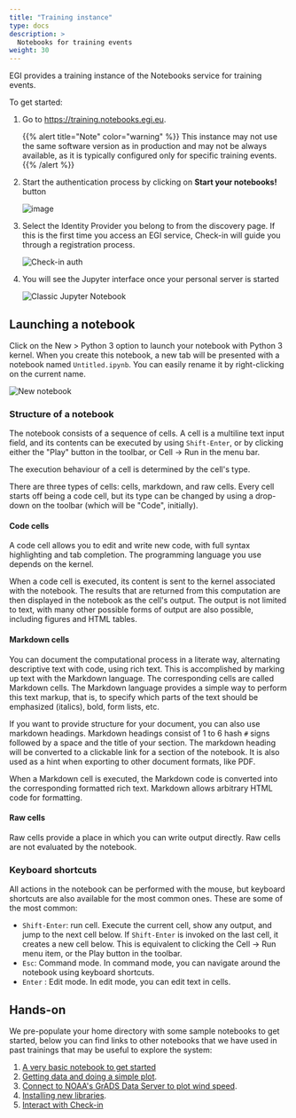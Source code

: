 ```yaml
---
title: "Training instance"
type: docs
description: >
  Notebooks for training events
weight: 30
---
```


EGI provides a training instance of the Notebooks service for training events.

To get started:

1. Go to <https://training.notebooks.egi.eu>.

   {{% alert title="Note" color="warning" %}} This instance may not use the same
   software version as in production and may not be always available, as it is
   typically configured only for specific training events. {{% /alert %}}

1. Start the authentication process by clicking on **Start your notebooks!**
   button

   ![image](front.png)

1. Select the Identity Provider you belong to from the discovery page. If this
   is the first time you access an EGI service, Check-in will guide you through
   a registration process.

   ![Check-in auth](checkin.png)

1. You will see the Jupyter interface once your personal server is started

   ![Classic Jupyter Notebook](classic.png)

## Launching a notebook

Click on the New \> Python 3 option to launch your notebook with Python 3
kernel. When you create this notebook, a new tab will be presented with a
notebook named `Untitled.ipynb`. You can easily rename it by right-clicking on
the current name.

![New notebook](new-classic.png)

### Structure of a notebook

The notebook consists of a sequence of cells. A cell is a multiline text input
field, and its contents can be executed by using `Shift-Enter`, or by clicking
either the "Play" button in the toolbar, or Cell -\> Run in the menu bar.

The execution behaviour of a cell is determined by the cell's type.

There are three types of cells: cells, markdown, and raw cells. Every cell
starts off being a code cell, but its type can be changed by using a drop-down
on the toolbar (which will be "Code", initially).

#### Code cells

A code cell allows you to edit and write new code, with full syntax highlighting
and tab completion. The programming language you use depends on the kernel.

When a code cell is executed, its content is sent to the kernel associated with
the notebook. The results that are returned from this computation are then
displayed in the notebook as the cell's output. The output is not limited to
text, with many other possible forms of output are also possible, including
figures and HTML tables.

#### Markdown cells

You can document the computational process in a literate way, alternating
descriptive text with code, using rich text. This is accomplished by marking up
text with the Markdown language. The corresponding cells are called Markdown
cells. The Markdown language provides a simple way to perform this text markup,
that is, to specify which parts of the text should be emphasized (italics),
bold, form lists, etc.

If you want to provide structure for your document, you can also use markdown
headings. Markdown headings consist of 1 to 6 hash `#` signs followed by a space
and the title of your section. The markdown heading will be converted to a
clickable link for a section of the notebook. It is also used as a hint when
exporting to other document formats, like PDF.

When a Markdown cell is executed, the Markdown code is converted into the
corresponding formatted rich text. Markdown allows arbitrary HTML code for
formatting.

#### Raw cells

Raw cells provide a place in which you can write output directly. Raw cells are
not evaluated by the notebook.

### Keyboard shortcuts

All actions in the notebook can be performed with the mouse, but keyboard
shortcuts are also available for the most common ones. These are some of the
most common:

- `Shift-Enter`: run cell. Execute the current cell, show any output, and jump
  to the next cell below. If `Shift-Enter` is invoked on the last cell, it
  creates a new cell below. This is equivalent to clicking the Cell -\> Run menu
  item, or the Play button in the toolbar.
- `Esc`: Command mode. In command mode, you can navigate around the notebook
  using keyboard shortcuts.
- `Enter` : Edit mode. In edit mode, you can edit text in cells.

## Hands-on

We pre-populate your home directory with some sample notebooks to get started,
below you can find links to other notebooks that we have used in past trainings
that may be useful to explore the system:

1. [A very basic notebook to get started](https://github.com/EGI-Federation/training-notebooks-di4r-2018/blob/master/00-first-notebook.ipynb)
2. [Getting data and doing a simple plot](https://github.com/EGI-Federation/training-notebooks-climate-change/blob/master/cckp_historical_temperature.ipynb).
3. [Connect to NOAA\'s GrADS Data Server to plot wind speed](https://github.com/EGI-Federation/training-notebooks-di4r-2018/blob/master/02-wind-nowcast.ipynb).
4. [Installing new libraries](https://github.com/EGI-Federation/training-notebooks-di4r-2018/blob/master/03-customizing.ipynb).
5. [Interact with Check-in](https://github.com/EGI-Federation/training-notebooks-di4r-2018/blob/master/04-check-in.ipynb)
